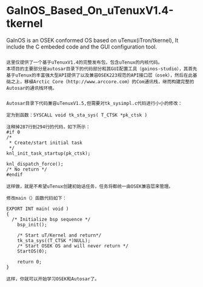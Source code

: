 GaInOS_Based_On_uTenuxV1.4-tkernel
===================================

GaInOS is an OSEK conformed OS based on uTenux(iTron/tkernel), It include the C embeded code and the GUI configuration tool.

###
    这里仅提供了一个基于uTenuxV1.4的完整发布包，包含uTenux的内核代码。
    本项目的主要部分是autosar目录下的代码部分和其GUI配置工具（gainos-studio），其首先基于uTenux的丰富强大型API提供了以及兼容OSEK223规范的API接口层（osek），然后在此基础之上，移植Arctic Core（http://www.arccore.com）的Com通讯栈，继而构建完整的Autosar的通讯栈环境。

###  
    Autosar目录下代码兼容uTenuxV1.5,但需要对tk_sysimpl.c代码进行小小的修改：
    
    定为到函数：SYSCALL void tk_sta_sys( T_CTSK *pk_ctsk )
    
    注释掉287行到294行的代码，如下所示：
    #if 0
    /*
     * Create/start initial task
     */
    knl_init_task_startup(pk_ctsk);

    knl_dispatch_force();
    /* No return */
    #endif
    
    这样做，就是不希望uTenux创建初始话任务，任务将都统一由OSEK兼容层来管理。
    
    修改main（）函数代码如下：
    
    EXPORT INT main( void )
    {
      /* Initialize bsp sequence */
        bsp_init();
        
    	/* Start uT/Kernel and return*/
    	tk_sta_sys((T_CTSK *)NULL);
        /* Start OSEK OS and will never return */
        StartOS(0);
        
    	return 0;
    }
    
    这样，你就可以开始学习OSEK和Autosar了。
    
    
